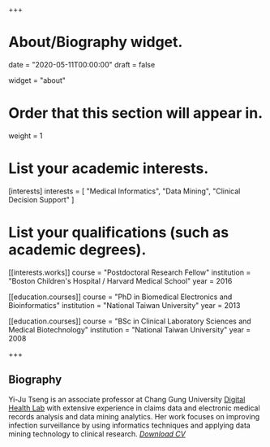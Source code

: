 +++
# About/Biography widget.

date = "2020-05-11T00:00:00"
draft = false

widget = "about"

# Order that this section will appear in.
weight = 1

# List your academic interests.
[interests]
  interests = [
    "Medical Informatics",
    "Data Mining",
    "Clinical Decision Support"
  ]

# List your qualifications (such as academic degrees).
[[interests.works]]
  course = "Postdoctoral Research Fellow"
  institution = "Boston Children's Hospital / Harvard Medical School"
  year = 2016

[[education.courses]]
  course = "PhD in Biomedical Electronics and Bioinformatics"
  institution = "National Taiwan University"
  year = 2013

[[education.courses]]
  course = "BSc in Clinical Laboratory Sciences and Medical Biotechnology"
  institution = "National Taiwan University"
  year = 2008

+++

## Biography

Yi-Ju Tseng is an associate professor at Chang Gung University [Digital Health Lab](https://dhlab-cgu.github.io/) with extensive experience in claims data and electronic medical records analysis and data mining analytics. Her work focuses on improving infection surveillance by using informatics techniques and applying data mining technology to clinical research. *[Download CV](file/YJTseng_CV.pdf)*

